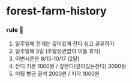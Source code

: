 # forest-farm-history

### rule 📝
1. 일주일에 한개는 깊이있게 잔디 심고 공유하기 
2. 일주일에 5일 (주말상관없이 이틀 휴식)
3. 이번시즌은 8/15-10/17 (2달)
4. 잔디 기본 1000원 / 깊잔디(깊이있는잔디) 3000원
5. 미팅 벌금 결석 2000원 / 지각 1000원
